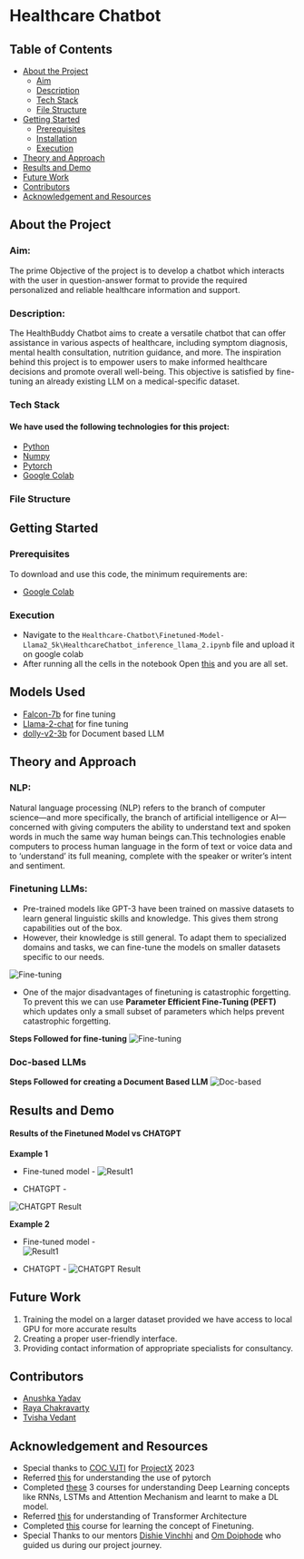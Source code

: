 # Healthcare Chatbot
## Table of Contents  
- [About the Project](#about-the-project)  
    - [Aim](#aim)  
    - [Description](#description)  
    - [Tech Stack](#tech-stack)  
    - [File Structure](#file-structure)  
- [Getting Started](#getting-started)  
    - [Prerequisites](#prerequisites)  
    - [Installation](#installation)  
    - [Execution](#execution)  
- [Theory and Approach](#theory-and-approach)   
- [Results and Demo](#results-and-demo)  
- [Future Work](#future-work)  
- [Contributors](#contributors)  
- [Acknowledgement and Resources](#acknowledgement-and-resources)  
## About the Project
### Aim:
The prime Objective of the project is to develop a chatbot which interacts with the user in question-answer format to provide the required personalized and reliable healthcare information and support.
### Description:
The HealthBuddy Chatbot aims to create a versatile chatbot that can offer assistance in various aspects of healthcare, including symptom diagnosis, mental health consultation, nutrition guidance, and more. The inspiration behind this project is to empower users to make informed healthcare decisions and promote overall well-being.
This objective is satisfied by fine-tuning an already existing LLM on a medical-specific dataset.

### Tech Stack
#### We have used the following technologies for this project:
- [Python](https://www.python.org/)
- [Numpy](https://numpy.org/doc/#)
- [Pytorch](https://pytorch.org/)
- [Google Colab](https://colab.research.google.com/)

### File Structure

## Getting Started

### Prerequisites

To download and use this code, the minimum requirements are:
- [Google Colab](https://colab.research.google.com/) 

### Execution

- Navigate to the ```Healthcare-Chatbot\Finetuned-Model-Llama2_5k\HealthcareChatbot_inference_llama_2.ipynb``` file and upload it on google colab
- After running all the cells in the notebook Open [this](https://lumbering-flickering-miniature-horse.anvil.app/) and you are all set.

## Models Used
- [Falcon-7b](https://huggingface.co/vilsonrodrigues/falcon-7b-instruct-sharded) for fine tuning 
- [Llama-2-chat](https://huggingface.co/NousResearch/Llama-2-7b-chat-hf) for fine tuning 
- [dolly-v2-3b](https://huggingface.co/databricks/dolly-v2-3b) for Document based LLM

## Theory and Approach

### NLP:
Natural language processing (NLP) refers to the branch of computer science—and more specifically,
the branch of artificial intelligence or AI—concerned with giving computers the ability to understand
text and spoken words in much the same way human beings can.This technologies enable computers
to process human language in the form of text or voice data and to ‘understand’ its full meaning,
complete with the speaker or writer’s intent and sentiment.

### Finetuning LLMs:
- Pre-trained models like GPT-3 have been trained on massive datasets to learn general linguistic skills and knowledge. This gives them strong capabilities out of the box.
- However, their knowledge is still general. To adapt them to specialized domains and tasks, we can fine-tune the models on smaller datasets specific to our needs.

![Fine-tuning](https://www.labellerr.com/blog/content/images/size/w2000/2023/08/6488323befb01b8fac0fe171_VmVuJPKbeUxwrJcqoQ5EYZOSWGiW2rE-C_Yj563jJAQrE2V8PP1ibzWUrXrDLXzJIl7i205vzAfQKRL53whzjrBJKXtP8J9j4J_Pn9vtAh-o9sxEUAIPxHYZgNuJyvOXleZZDzTxr8sIh371Xznqwn8.png)

- One of the major disadvantages of finetuning is catastrophic forgetting.
To prevent this we can use **Parameter Efficient Fine-Tuning (PEFT)** which updates only a small subset of parameters which helps prevent catastrophic forgetting.

**Steps Followed for fine-tuning**
![Fine-tuning](assets/Flowchart1.jpeg)

### Doc-based LLMs 
**Steps Followed for creating a Document Based LLM**
![Doc-based](assets/Flowchart2.jpeg)

## Results and Demo

#### Results of the Finetuned Model vs CHATGPT

**Example 1**
- Fine-tuned model -
![Result1](assets/Result1-Finetuned.png)

- CHATGPT -  

![CHATGPT Result](assets/Result1-CHATGPT.png)

**Example 2**
- Fine-tuned model -  
![Result1](assets/Result2-Finetuned.png)

- CHATGPT -
![CHATGPT Result](assets/Result2-CHATGPT.png)


## Future Work
1. Training the model on a larger dataset provided we have access to local GPU for more accurate results
2. Creating a proper user-friendly interface.
3. Providing contact information of appropriate specialists for consultancy.


## Contributors
* [Anushka Yadav](https://github.com/2412anushka)
* [Raya Chakravarty](https://github.com/Raya679)
* [Tvisha Vedant](https://github.com/tvilight4)

## Acknowledgement and Resources
*  Special thanks to [COC VJTI](https://github.com/CommunityOfCoders) for [ProjectX](https://github.com/CommunityOfCoders/Project-X-2023) 2023 
* Referred [this](https://www.youtube.com/watch?v=EMXfZB8FVUA) for understanding the use of pytorch
* Completed [these](https://www.coursera.org/specializations/deep-learning) 3 courses for understanding Deep Learning concepts like RNNs, LSTMs and Attention Mechanism and learnt to make a DL model.
* Referred [this](https://arxiv.org/pdf/1706.03762.pdf) for understanding of Transformer Architecture
* Completed [this](https://www.coursera.org/learn/generative-ai-with-llms) course for learning the concept of Finetuning.
* Special Thanks to our mentors [Dishie Vinchhi](https://github.com/Dishie2498) and [Om Doiphode](https://github.com/Om-Doiphode) who guided us during our project journey. 
